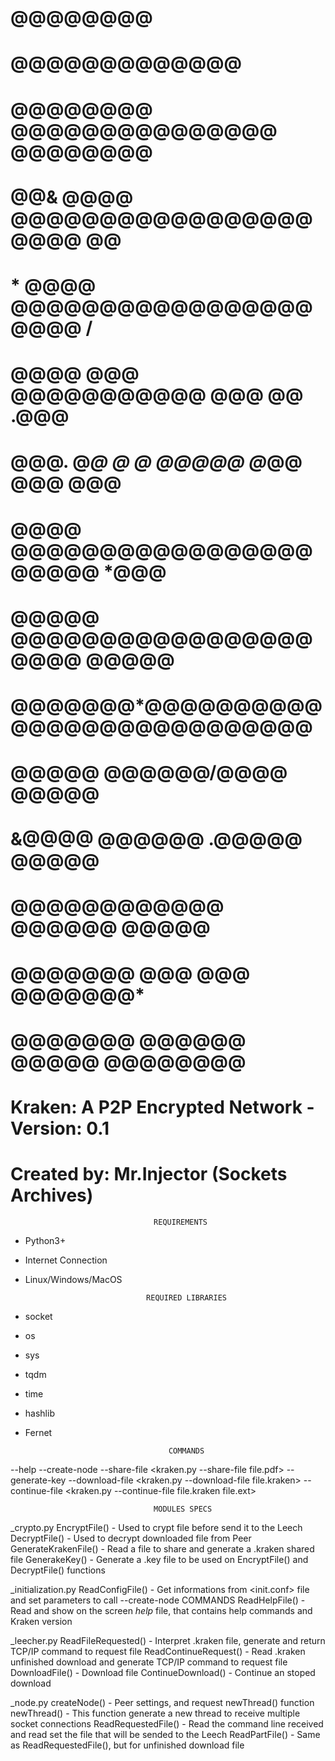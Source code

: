 #                                                                                
#                                     @@@@@@@@                                   
#                                  @@@@@@@@@@@@@                                 
#                 @@@@@@@@        @@@@@@@@@@@@@@@        @@@@@@@@                
#                 @@&  @@@@      @@@@@@@@@@@@@@@@@      @@@@   @@                
#                    * @@@@      @@@@@@@@@@@@@@@@@      @@@@  /                  
#                      @@@@  @@@  @@@@@@@@@@@ @@@   @@  .@@@                     
#                      @@@.  @*@   @ @ @@@@@ @*@@  @@@   @@@                     
#                      @@@@    @@@@@@@@@@@@@@@@@@@@@@   *@@@                     
#                      @@@@@   @@@@@@@@@@@@@@@@@@@@@   @@@@@                     
#                       @@@@@@@*@@@@@@@@@@@@@@@@@@@@@@@@@@@                      
#                             @@@@@ @@@@@@/@@@@ @@@@@                            
#                           &@@@@ @@@@@@   .@@@@@ @@@@@                          
#                        @@@@@@@@@@@@         @@@@@@ @@@@@                       
#                   @@@@@@@   @@@                 @@@   @@@@@@@*                 
#                  @@@@@@@     @@@@@@          @@@@@     @@@@@@@@

#                  Kraken: A P2P Encrypted Network   -  Version: 0.1
#                     Created by: Mr.Injector (Sockets Archives)
                      
                      
                                    REQUIREMENTS
- Python3+
- Internet Connection
- Linux/Windows/MacOS

                                 REQUIRED LIBRARIES
- socket 
- os
- sys
- tqdm
- time
- hashlib
- Fernet


                                      COMMANDS
                                      
--help            <Show help message>
--create-node     <Start Kraken on Node Mode>
--share-file      <Created a kraken file> <kraken.py --share-file file.pdf>
--generate-key    <Generate a key file to crypt files>
--download-file   <Download a file> <kraken.py --download-file file.kraken>
--continue-file   <Continue stoped download> <kraken.py --continue-file file.kraken file.ext>

                                    MODULES SPECS
                                
_crypto.py
    EncryptFile() - Used to crypt file before send it to the Leech
    DecryptFile() - Used to decrypt downloaded file from Peer
    GenerateKrakenFile() - Read a file to share and generate a .kraken shared file
    GenerakeKey() - Generate a .key file to be used on EncryptFile() and DecryptFile() functions
    
_initialization.py
    ReadConfigFile() - Get informations from <init.conf> file and set parameters to call --create-node COMMANDS
    ReadHelpFile() - Read and show on the screen _help_ file, that contains help commands and Kraken version
    
_leecher.py
    ReadFileRequested() - Interpret .kraken file, generate and return TCP/IP command to request file
    ReadContinueRequest() - Read .kraken unfinished download and generate TCP/IP command to request file
    DownloadFile() - Download file
    ContinueDownload() - Continue an stoped download

_node.py
    createNode() - Peer settings, and request newThread() function
    newThread() - This function generate a new thread to receive multiple socket connections
    ReadRequestedFile() - Read the command line received and read set the file that will be sended to the Leech
    ReadPartFile() - Same as ReadRequestedFile(), but for unfinished download file
